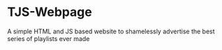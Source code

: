 # TJS-Webpage
A simple HTML and JS based website to shamelessly advertise the best series of playlists ever made
